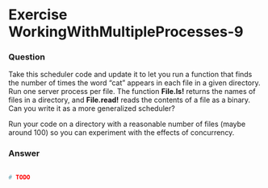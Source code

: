 Exercise WorkingWithMultipleProcesses-9
=======================================

### Question

Take this scheduler code and update it to let you run a function that finds the number of times the word “cat” appears in each file in a given directory. Run one server process per file. The function **File.ls!** returns the names of files in a directory, and **File.read!** reads the contents of a file as a binary. Can you write it as a more generalized scheduler?

Run your code on a directory with a reasonable number of files (maybe around 100) so you can experiment with the effects of concurrency.


### Answer


```elixir

# TODO

```
